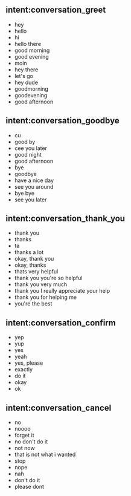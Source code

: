 ## intent:conversation_greet
- hey
- hello
- hi
- hello there
- good morning
- good evening
- moin
- hey there
- let's go
- hey dude
- goodmorning
- goodevening
- good afternoon

## intent:conversation_goodbye
- cu
- good by
- cee you later
- good night
- good afternoon
- bye
- goodbye
- have a nice day
- see you around
- bye bye
- see you later

## intent:conversation_thank_you
- thank you
- thanks
- ta
- thanks a lot
- okay, thank you
- okay, thanks
- thats very helpful
- thank you you're so helpful
- thank you very much
- thank you I really appreciate your help
- thank you for helping me
- you're the best

## intent:conversation_confirm
- yep
- yup
- yes
- yeah
- yes, please
- exactly
- do it
- okay
- ok

## intent:conversation_cancel
- no
- noooo
- forget it
- no don't do it
- not now
- that is not what i wanted
- stop
- nope
- nah
- don't do it
- please dont